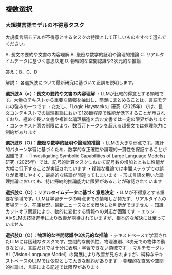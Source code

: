 ## 複数選択
### 大規模言語モデルの不得意タスク
大規模言語モデルが不得意とするタスクの特徴として正しいものをすべて選んでください。

A. 長文の要約や文書の内容理解
B. 厳密な数学的証明や論理的推論
C. リアルタイムデータに基づく意思決定
D. 物理的な空間認識や3次元的な推論

答え：B、C、D

解説：
各選択肢について最新研究に基づいて正誤を説明します。

**選択肢A（×）：長文の要約や文書の内容理解**
・LLMが比較的得意とする領域です。大量のテキストから重要な情報を抽出し、簡潔にまとめることは、言語モデルの強みの一つです
・ただし、「Logic Haystacks」研究（2025年）では、長文コンテキストでの論理推論において128節程度で性能が低下することが示されており、極めて長い文書や複雑な論理構造を含む文書では一定の限界があります
・コンテキスト窓の制限により、数百万トークンを超える超長文では処理能力に制約があります

**選択肢B（○）：厳密な数学的証明や論理的推論**
・LLMの大きな弱点です。統計的パターン学習に基づくため、数学的な正確性や論理的一貫性を保証することが困難です
・「Investigating Symbolic Capabilities of Large Language Models」研究（2025年）では、記号的計算タスクにおいて記号数の増加とともに性能が大幅に低下することが実証されています
・複雑な推論では中間ステップでの誤りが累積しやすく、最終的な結論が間違ってしまいます
・形式言語を用いた論理推論においても、特に帰納的推論能力に限界があることが確認されています

**選択肢C（○）：リアルタイムデータに基づく意思決定**
・LLMが不得意とする重要な領域です。LLMは学習データの時点までの情報しか持たず、リアルタイムの市場データ、在庫状況、最新ニュースなどを反映した判断ができません
・知識カットオフ問題により、動的に変化する情報への対応が困難です
・エッジAI×SLMの技術進歩により改善が期待されていますが、根本的な解決には至っていません

**選択肢D（○）：物理的な空間認識や3次元的な推論**
・テキストベースで学習されたLLMには困難なタスクです。空間的な関係性、物理法則、3次元での物体の動きなどは、言語だけでは十分に表現・学習できない領域です
・マルチモーダルAI（Vision-Language Model）の発展により改善が見られますが、純粋なテキストベースのLLMでは依然として大きな制約があります
・物理的な直感や空間的推論は、言語による記述では限界があります 